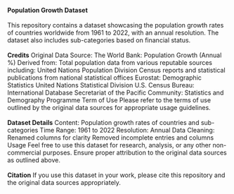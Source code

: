 **Population Growth Dataset**
<br>
<br/>
This repository contains a dataset showcasing the population growth rates of countries worldwide from 1961 to 2022, with an annual resolution. The dataset also includes sub-categories based on financial status.
<br>
<br/>
**Credits**
Original Data Source: The World Bank: Population Growth (Annual %)
Derived from: Total population data from various reputable sources including:
United Nations Population Division
Census reports and statistical publications from national statistical offices
Eurostat: Demographic Statistics
United Nations Statistical Division
U.S. Census Bureau: International Database
Secretariat of the Pacific Community: Statistics and Demography Programme
Term of Use
Please refer to the terms of use outlined by the original data sources for appropriate usage guidelines.
<br>
<br/>
**Dataset Details**
Content: Population growth rates of countries and sub-categories
Time Range: 1961 to 2022
Resolution: Annual
Data Cleaning:
Renamed columns for clarity
Removed incomplete entries and columns
Usage
Feel free to use this dataset for research, analysis, or any other non-commercial purposes. Ensure proper attribution to the original data sources as outlined above.
<br>
<br/>
**Citation**
If you use this dataset in your work, please cite this repository and the original data sources appropriately.
